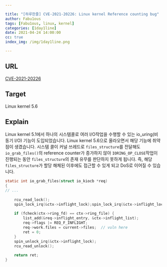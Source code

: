 ```yaml
---

title: "[하루한줄] CVE-2021-20226: Linux kernel Reference counting bug"
author: Fabu1ous
tags: [Fabu1ous, linux, kernel]
categories: [1day1line]
date: 2021-04-24 14:00:00
cc: true
index_img: /img/1day1line.png

---
```




## URL

[CVE-2021-20226](https://www.zerodayinitiative.com/blog/2021/4/22/cve-2021-20226-a-reference-counting-bug-in-the-linux-kernel-iouring-subsystem)



## **Target**

Linux kernel 5.6



## **Explain**

Linux kernel 5.1에서 하나의 시스템콜로 여러 I/O작업을 수행할 수 있는 io_uring(비동기 I/O) 기능이 도입되었습니다. Linux kernel 5.6으로 올라오면서 해당 기능에 취약점이 생겼습니다. 시스템 콜이 커널 쓰레드로 `files_structure`를 전달해도 `io_grab_files()`의 reference counter가 증가하지 않아 `IORING_OP_CLOSE`작업이 진행되는 동안 `files_structure`의 존재 유무를 판단하지 못하게 됩니다. 즉, 해당 `files_structure`가 할당 해체된 이후에도 접근할 수 있게 되고 DoS로 이어질 수 있습니다.

```c
static int io_grab_files(struct io_kiocb *req) 
{ 
// ... 
 
    rcu_read_lock(); 
    spin_lock_irq(&ctx->inflight_lock);spin_lock_irq(&ctx->inflight_lock); 
 
    if (fcheck(ctx->ring_fd) == ctx->ring_file) { 
        list_add(&req->inflight_entry, &ctx->inflight_list); 
        req->flags |= REQ_F_INFLIGHT; 
        req->work.files = current->files;  // vuln here
        ret = 0; 
    } 
    spin_unlock_irq(&ctx->inflight_lock); 
    rcu_read_unlock(); 
 
    return ret; 
}
```

